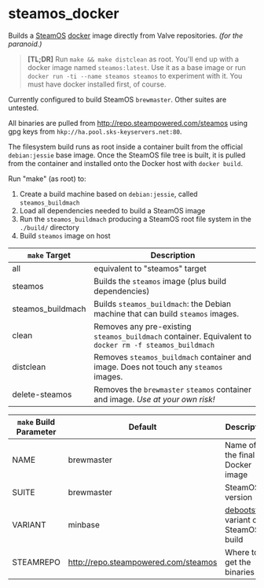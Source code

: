 # steamos_docker
Builds a [SteamOS](http://store.steampowered.com/steamos/) [docker](https://www.docker.com/) image directly from Valve repositories. *(for the paranoid.)*

> **[TL;DR]**  Run `make && make distclean` as root. You'll end up with a docker image named `steamos:latest`.  Use it as a base image or run `docker run -ti --name steamos steamos` to experiment with it.  You must have docker installed first, of course.


Currently configured to build SteamOS `brewmaster`.  Other suites are untested.


All binaries are pulled from http://repo.steampowered.com/steamos using gpg keys from `hkp://ha.pool.sks-keyservers.net:80`.


The filesystem build runs as root inside a container built from the official `debian:jessie` base image.  Once the SteamOS file tree is built, it is pulled from the container and installed onto the Docker host with `docker build`.

Run "make" (as root) to:
  1. Create a build machine based on `debian:jessie`, called `steamos_buildmach`
  2. Load all dependencies needed to build a SteamOS image
  3. Run the `steamos_buildmach` producing a SteamOS root file system in the `./build/` directory
  4. Build `steamos` image on host


`make` Target | Description
--------------|--------
all | equivalent to "steamos" target
steamos | Builds the `steamos` image (plus build dependencies)
steamos_buildmach | Builds `steamos_buildmach`: the Debian machine that can build `steamos` images.
clean | Removes any pre-existing `steamos_buildmach` container.  Equivalent to `docker rm -f steamos_buildmach`
distclean | Removes `steamos_buildmach` container and image. Does not touch any `steamos` images.
delete-steamos | Removes the `brewmaster` `steamos` container and image.  *Use at your own risk!*


`make` Build Parameter | Default | Description
-----------------------|---------|-------------
NAME | brewmaster | Name of the final Docker image
SUITE | brewmaster | SteamOS version
VARIANT | minbase | [debootstrap](https://wiki.debian.org/Debootstrap) variant of SteamOS to build
STEAMREPO | http://repo.steampowered.com/steamos | Where to get the binaries

